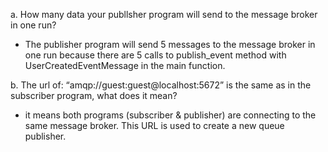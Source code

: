 a. How many data your publlsher program will send to the message broker in one run?
- The publisher program will send 5 messages to the message broker in one run because there are 5 calls to publish_event method with UserCreatedEventMessage in the main function.

b. The url of: “amqp://guest:guest@localhost:5672” is the same as in the subscriber program, what does it mean?
- it means both programs (subscriber & publisher) are connecting to the same message broker. This URL is used to create a new queue publisher.